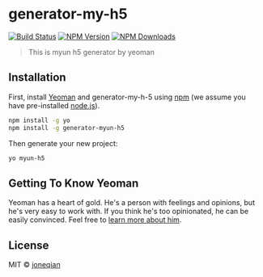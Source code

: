 # generator-my-h5
[![Build Status](https://img.shields.io/travis/petecoop/generator-express.svg)](https://travis-ci.org/petecoop/generator-express)
[![NPM Version](https://img.shields.io/npm/v/generator-express.svg)](https://www.npmjs.org/package/generator-express)
[![NPM Downloads](https://img.shields.io/npm/dm/generator-express.svg)](https://www.npmjs.org/package/generator-express) 

> This is myun h5 generator by yeoman

## Installation

First, install [Yeoman](http://yeoman.io) and generator-my-h-5 using [npm](https://www.npmjs.com/) (we assume you have pre-installed [node.js](https://nodejs.org/)).

```bash
npm install -g yo
npm install -g generator-myun-h5
```

Then generate your new project:

```bash
yo myun-h5
```

## Getting To Know Yeoman

Yeoman has a heart of gold. He&#39;s a person with feelings and opinions, but he&#39;s very easy to work with. If you think he&#39;s too opinionated, he can be easily convinced. Feel free to [learn more about him](http://yeoman.io/).

## License

MIT © [joneqian](https://github.com/myunit/generator-my-h-5.git)


[npm-image]: https://badge.fury.io/js/generator-my-h5.svg
[npm-url]: https://npmjs.org/package/generator-my-h5
[travis-image]: https://travis-ci.org/myunit/generator-my-h5.svg?branch=master
[travis-url]: https://travis-ci.org/myunit/generator-my-h5
[daviddm-image]: https://david-dm.org/myunit/generator-my-h5.svg?theme=shields.io
[daviddm-url]: https://david-dm.org/myunit/generator-my-h5
[coveralls-image]: https://coveralls.io/repos/myunit/generator-my-h5/badge.svg
[coveralls-url]: https://coveralls.io/r/myunit/generator-my-h5
